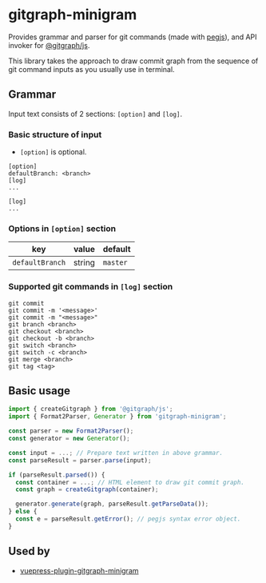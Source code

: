 # gitgraph-minigram

Provides grammar and parser for git commands (made with [pegjs](https://www.npmjs.com/package/pegjs)), and API invoker for [@gitgraph/js](https://www.npmjs.com/package/@gitgraph/js).

This library takes the approach to draw commit graph from the sequence of git command inputs as you usually use in terminal.


## Grammar

Input text consists of 2 sections: `[option]` and `[log]`.

### Basic structure of input

- `[option]` is optional.

```
[option]
defaultBranch: <branch>
[log]
...
```

```
[log]
...
```

### Options in `[option]` section

| key             | value  | default  |
|-----------------|--------|----------|
| `defaultBranch` | string | `master` |

### Supported git commands in `[log]` section

```
git commit
git commit -m '<message>'
git commit -m "<message>"
git branch <branch>
git checkout <branch>
git checkout -b <branch>
git switch <branch>
git switch -c <branch>
git merge <branch>
git tag <tag>
```


## Basic usage

```js
import { createGitgraph } from '@gitgraph/js';
import { Format2Parser, Generator } from 'gitgraph-minigram';

const parser = new Format2Parser();
const generator = new Generator();

const input = ...; // Prepare text written in above grammar.
const parseResult = parser.parse(input);

if (parseResult.parsed()) {
  const container = ...; // HTML element to draw git commit graph.
  const graph = createGitgraph(container);

  generator.generate(graph, parseResult.getParseData());
} else {
  const e = parseResult.getError(); // pegjs syntax error object.
}
```


## Used by

- [vuepress-plugin-gitgraph-minigram](https://www.npmjs.com/package/vuepress-plugin-gitgraph-minigram)
